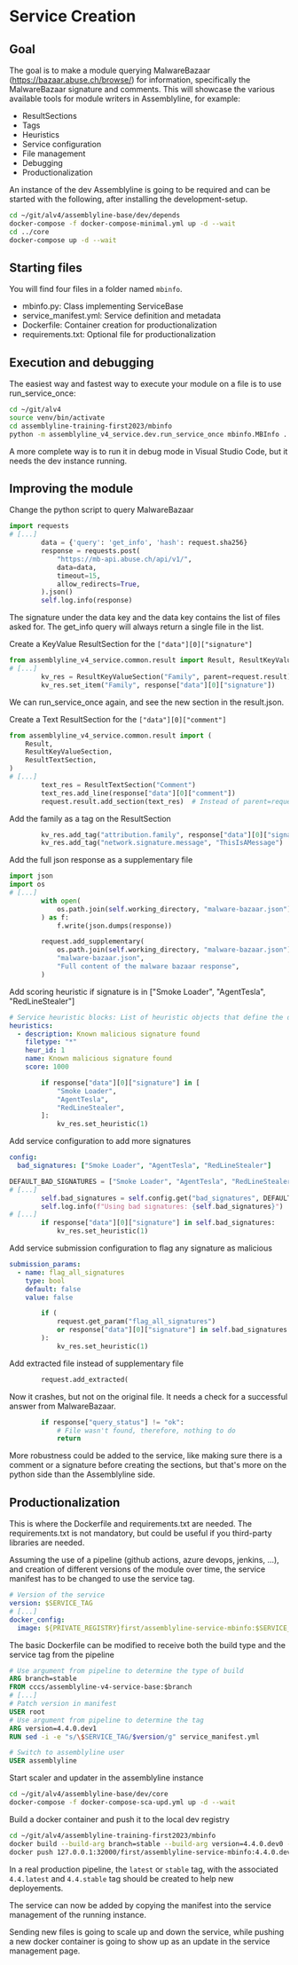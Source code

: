 # Service Creation

## Goal

The goal is to make a module querying MalwareBazaar (<https://bazaar.abuse.ch/browse/>) for information, specifically the MalwareBazaar signature and comments. This will showcase the various available tools for module writers in Assemblyline, for example:

* ResultSections
* Tags
* Heuristics
* Service configuration
* File management
* Debugging
* Productionalization

An instance of the dev Assemblyline is going to be required and can be started with the following, after installing the development-setup.

```bash
cd ~/git/alv4/assemblyline-base/dev/depends
docker-compose -f docker-compose-minimal.yml up -d --wait
cd ../core
docker-compose up -d --wait
```

## Starting files

You will find four files in a folder named `mbinfo`.

* mbinfo.py: Class implementing ServiceBase
* service_manifest.yml: Service definition and metadata
* Dockerfile: Container creation for productionalization
* requirements.txt: Optional file for productionalization

## Execution and debugging

The easiest way and fastest way to execute your module on a file is to use run_service_once:

```bash
cd ~/git/alv4
source venv/bin/activate
cd assemblyline-training-first2023/mbinfo
python -m assemblyline_v4_service.dev.run_service_once mbinfo.MBInfo ../samples/d3d3facae5e604eded7bf28b146dff57334aa0d9691f1f32eb6f0a30f819bcb8.cart
```

A more complete way is to run it in debug mode in Visual Studio Code, but it needs the dev instance running.

## Improving the module

Change the python script to query MalwareBazaar

```python
import requests
# [...]
        data = {'query': 'get_info', 'hash': request.sha256}
        response = requests.post(
            "https://mb-api.abuse.ch/api/v1/",
            data=data,
            timeout=15,
            allow_redirects=True,
        ).json()
        self.log.info(response)
```

The signature under the data key and the data key contains the list of files asked for. The get_info query will always return a single file in the list.

Create a KeyValue ResultSection for the `["data"][0]["signature"]`

```python
from assemblyline_v4_service.common.result import Result, ResultKeyValueSection
# [...]
        kv_res = ResultKeyValueSection("Family", parent=request.result)
        kv_res.set_item("Family", response["data"][0]["signature"])
```

We can run_service_once again, and see the new section in the result.json.

Create a Text ResultSection for the `["data"][0]["comment"]`

```python
from assemblyline_v4_service.common.result import (
    Result,
    ResultKeyValueSection,
    ResultTextSection,
)
# [...]
        text_res = ResultTextSection("Comment")
        text_res.add_line(response["data"][0]["comment"])
        request.result.add_section(text_res)  # Instead of parent=request.result
```

Add the family as a tag on the ResultSection

```python
        kv_res.add_tag("attribution.family", response["data"][0]["signature"])
        kv_res.add_tag("network.signature.message", "ThisIsAMessage")
```

Add the full json response as a supplementary file

```python
import json
import os
# [...]
        with open(
            os.path.join(self.working_directory, "malware-bazaar.json"), "w"
        ) as f:
            f.write(json.dumps(response))

        request.add_supplementary(
            os.path.join(self.working_directory, "malware-bazaar.json"),
            "malware-bazaar.json",
            "Full content of the malware bazaar response",
        )
```

Add scoring heuristic if signature is in ["Smoke Loader", "AgentTesla", "RedLineStealer"]

```yaml
# Service heuristic blocks: List of heuristic objects that define the different heuristics used in the service
heuristics:
  - description: Known malicious signature found
    filetype: "*"
    heur_id: 1
    name: Known malicious signature found
    score: 1000
```

```python
        if response["data"][0]["signature"] in [
            "Smoke Loader",
            "AgentTesla",
            "RedLineStealer",
        ]:
            kv_res.set_heuristic(1)
```

Add service configuration to add more signatures

```yaml
config:
  bad_signatures: ["Smoke Loader", "AgentTesla", "RedLineStealer"]
```

```python
DEFAULT_BAD_SIGNATURES = ["Smoke Loader", "AgentTesla", "RedLineStealer"]
# [...]
        self.bad_signatures = self.config.get("bad_signatures", DEFAULT_BAD_SIGNATURES)
        self.log.info(f"Using bad signatures: {self.bad_signatures}")
# [...]
        if response["data"][0]["signature"] in self.bad_signatures:
            kv_res.set_heuristic(1)
```

Add service submission configuration to flag any signature as malicious

```yaml
submission_params:
  - name: flag_all_signatures
    type: bool
    default: false
    value: false
```

```python
        if (
            request.get_param("flag_all_signatures")
            or response["data"][0]["signature"] in self.bad_signatures
        ):
            kv_res.set_heuristic(1)
```

Add extracted file instead of supplementary file

```python
        request.add_extracted(
```

Now it crashes, but not on the original file. It needs a check for a successful answer from MalwareBazaar.

```python
        if response["query_status"] != "ok":
            # File wasn't found, therefore, nothing to do
            return
```

More robustness could be added to the service, like making sure there is a comment or a signature before creating the sections, but that's more on the python side than the Assemblyline side.

## Productionalization

This is where the Dockerfile and requirements.txt are needed. The requirements.txt is not mandatory, but could be useful if you third-party libraries are needed.

Assuming the use of a pipeline (github actions, azure devops, jenkins, ...), and creation of different versions of the module over time, the service manifest has to be changed to use the service tag.

```yaml
# Version of the service
version: $SERVICE_TAG
# [...]
docker_config:
  image: ${PRIVATE_REGISTRY}first/assemblyline-service-mbinfo:$SERVICE_TAG
```

The basic Dockerfile can be modified to receive both the build type and the service tag from the pipeline

```Dockerfile
# Use argument from pipeline to determine the type of build
ARG branch=stable
FROM cccs/assemblyline-v4-service-base:$branch
# [...]
# Patch version in manifest
USER root
# Use argument from pipeline to determine the tag
ARG version=4.4.0.dev1
RUN sed -i -e "s/\$SERVICE_TAG/$version/g" service_manifest.yml

# Switch to assemblyline user
USER assemblyline
```

Start scaler and updater in the assemblyline instance

```bash
cd ~/git/alv4/assemblyline-base/dev/core
docker-compose -f docker-compose-sca-upd.yml up -d --wait
```

Build a docker container and push it to the local dev registry

```bash
cd ~/git/alv4/assemblyline-training-first2023/mbinfo
docker build --build-arg branch=stable --build-arg version=4.4.0.dev0 -t 127.0.0.1:32000/first/assemblyline-service-mbinfo:4.4.0.dev0 .
docker push 127.0.0.1:32000/first/assemblyline-service-mbinfo:4.4.0.dev0
```

In a real production pipeline, the `latest` or `stable` tag, with the associated `4.4.latest` and `4.4.stable` tag should be created to help new deployements.

The service can now be added by copying the manifest into the service management of the running instance.

Sending new files is going to scale up and down the service, while pushing a new docker container is going to show up as an update in the service management page.
